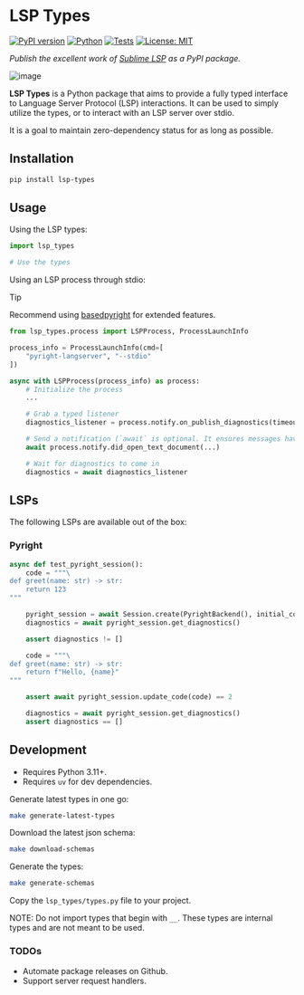 # LSP Types

[![PyPI version](https://badge.fury.io/py/lsp-types.svg)](https://badge.fury.io/py/lsp-types)
[![Python](https://img.shields.io/badge/python-3.11%2B-blue.svg)](https://www.python.org/downloads/)
[![Tests](https://github.com/Mazyod/lsp-python-types/actions/workflows/python-tests.yml/badge.svg)](https://github.com/Mazyod/lsp-python-types/actions/workflows/python-tests.yml)
[![License: MIT](https://img.shields.io/badge/License-MIT-yellow.svg)](https://opensource.org/licenses/MIT)

_Publish the excellent work of [Sublime LSP](https://github.com/sublimelsp/lsp-python-types) as a PyPI package._

![image](https://github.com/user-attachments/assets/12b6016a-8e62-4058-8c74-26fcdee1122a)


__LSP Types__ is a Python package that aims to provide a fully typed interface to Language Server Protocol (LSP) interactions. It can be used to simply utilize the types, or to interact with an LSP server over stdio.

It is a goal to maintain zero-dependency status for as long as possible.

## Installation

```sh
pip install lsp-types
```

## Usage

Using the LSP types:

```python
import lsp_types

# Use the types
```

Using an LSP process through stdio:

> [!TIP]
> Recommend using [basedpyright](https://github.com/DetachHead/basedpyright) for extended features.

```python
from lsp_types.process import LSPProcess, ProcessLaunchInfo

process_info = ProcessLaunchInfo(cmd=[
    "pyright-langserver", "--stdio"
])

async with LSPProcess(process_info) as process:
    # Initialize the process
    ...

    # Grab a typed listener
    diagnostics_listener = process.notify.on_publish_diagnostics(timeout=1.0)

    # Send a notification (`await` is optional. It ensures messages have been drained)
    await process.notify.did_open_text_document(...)

    # Wait for diagnostics to come in
    diagnostics = await diagnostics_listener
```

## LSPs

The following LSPs are available out of the box:

### Pyright

```python
async def test_pyright_session():
    code = """\
def greet(name: str) -> str:
    return 123
"""

    pyright_session = await Session.create(PyrightBackend(), initial_code=code)
    diagnostics = await pyright_session.get_diagnostics()

    assert diagnostics != []

    code = """\
def greet(name: str) -> str:
    return f"Hello, {name}"
"""

    assert await pyright_session.update_code(code) == 2

    diagnostics = await pyright_session.get_diagnostics()
    assert diagnostics == []
```

## Development

- Requires Python 3.11+.
- Requires `uv` for dev dependencies.

Generate latest types in one go:
```sh
make generate-latest-types
```

Download the latest json schema:
```sh
make download-schemas
```

Generate the types:
```sh
make generate-schemas
```

Copy the `lsp_types/types.py` file to your project.

NOTE: Do not import types that begin with `__`. These types are internal types and are not meant to be used.

### TODOs

- Automate package releases on Github.
- Support server request handlers.
